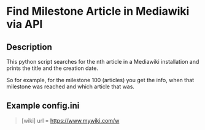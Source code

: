 # Find Milestone Article in Mediawiki via API
## Description
This python script searches for the nth article in a Mediawiki installation and prints the title and the creation date.

So for example, for the milestone 100 (articles) you get the info, when that milestone was reached and which article that was.

## Example config.ini
> [wiki]
> url = https://www.mywiki.com/w
